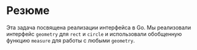 # Резюме

Эта задача посвящена реализации интерфейса в Go. Мы реализовали интерфейс `geometry` для `rect` и `circle` и использовали обобщенную функцию `measure` для работы с любыми `geometry`.
